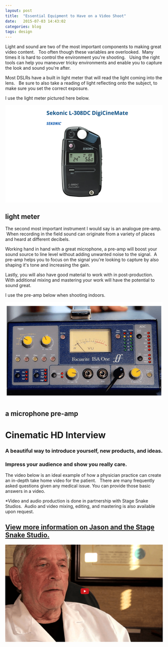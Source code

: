 ```yaml
---
layout: post
title:  "Essential Equipment to Have on a Video Shoot"
date:   2015-07-03 14:43:02
categories: blog
tags: design
---
```


Light and sound are two of the most important components to making great video content. &nbsp; Too often though these variables are overlooked. &nbsp;Many times it is hard to control the environment you're shooting. &nbsp; Using the right tools can help you maneuver tricky environments and enable you to capture the look and sound you're after.

Most DSLRs have a built in light meter that will read the light coming into the lens. &nbsp; Be sure to also take a reading of light reflecting onto the subject, to make sure you set the correct exposure.

I use the light meter pictured here below. &nbsp;

![Video Light Meter](/images/lightMeter.png)

## light meter

The second most important instrument I would say is an analogue pre-amp. &nbsp;When recording in the field sound can originate from a variety of places and heard at different decibels.

Working hand in hand with a great microphone, a pre-amp will boost your sound source to line level without adding unwanted noise to the signal. &nbsp;A pre-amp helps you to focus on the signal you're looking to capture by also shaping it's tone and increasing the gain.

Lastly, you will also have good material to work with in post-production. &nbsp; With additional mixing and mastering your work will have the potential to sound great.

I use the pre-amp below when shooting indoors.

![Microphone Pre-Amp](/images/preAmp.png)

## a microphone pre-amp

# Cinematic HD Interview

### A beautiful way to introduce yourself, new products, and ideas.

### Impress your audience and show you really care.

The video below is an ideal example of how a physician practice can create an in-depth take home video for the patient. &nbsp; There are many frequently asked questions given any medical issue.&nbsp;You can provide those basic answers in a video.

*Video and audio production is done in partnership with Stage Snake Studios.&nbsp; Audio and video mixing, editing, and mastering is also available upon request.

## [View more information on Jason and the Stage Snake Studio.](http://www.jasonperno.com/#!services/c1h6a)


[![Q&A HD Video](/images/videoPlayButton.png)](https://youtu.be/0JNVj6eAHDs)
